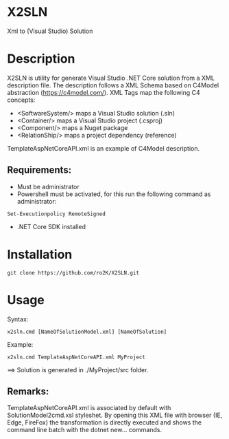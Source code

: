 # X2SLN
Xml to (Visual Studio) Solution

# Description

X2SLN is utility for generate Visual Studio .NET Core solution from a XML description file.
The description follows a XML Schema based on C4Model abstraction (https://c4model.com/).
XML Tags map the following C4 concepts:

- &lt;SoftwareSystem/> maps a Visual Studio solution (.sln)
- &lt;Container/> maps a Visual Studio project (.csproj)
- &lt;Component/> maps a Nuget package
- &lt;RelationShip/> maps a project dependency (reference)

TemplateAspNetCoreAPI.xml is an example of C4Model description.

## Requirements:

- Must be administrator 
- Powershell must be activated, for this run the following command as administrator: 
```
Set-Executionpolicy RemoteSigned
```
- .NET Core SDK installed


# Installation

```
git clone https://github.com/ro2K/X2SLN.git
```

# Usage

Syntax:

``` 
x2sln.cmd [NameOfSolutionModel.xml] [NameOfSolution] 
```

Example:

```
x2sln.cmd TemplateAspNetCoreAPI.xml MyProject
```

==> Solution is generated in ./MyProject/src folder.

## Remarks:

TemplateAspNetCoreAPI.xml is associated by default with SolutionModel2cmd.xsl styleshet.
By opening this XML file with browser (IE, Edge, FireFox) the transformation is directly executed and shows the command line batch with the dotnet new... commands.




